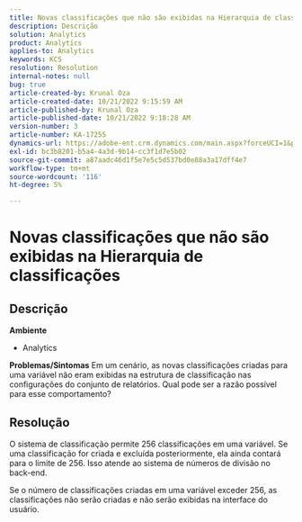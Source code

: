 ```yaml
---
title: Novas classificações que não são exibidas na Hierarquia de classificações
description: Descrição
solution: Analytics
product: Analytics
applies-to: Analytics
keywords: KCS
resolution: Resolution
internal-notes: null
bug: true
article-created-by: Krunal Oza
article-created-date: 10/21/2022 9:15:59 AM
article-published-by: Krunal Oza
article-published-date: 10/21/2022 9:18:28 AM
version-number: 3
article-number: KA-17255
dynamics-url: https://adobe-ent.crm.dynamics.com/main.aspx?forceUCI=1&pagetype=entityrecord&etn=knowledgearticle&id=8dff38f6-2051-ed11-bba2-0022480867fb
exl-id: bc3b8201-b5a4-4a3d-9b14-cc3f1d7e5b02
source-git-commit: a87aadc46d1f5e7e5c5d537bd0e88a3a17dff4e7
workflow-type: tm+mt
source-wordcount: '116'
ht-degree: 5%

---
```


# Novas classificações que não são exibidas na Hierarquia de classificações

## Descrição

<b>Ambiente</b>
- Analytics



<b>Problemas/Sintomas</b>
Em um cenário, as novas classificações criadas para uma variável não eram exibidas na estrutura de classificação nas configurações do conjunto de relatórios. Qual pode ser a razão possível para esse comportamento?


## Resolução


O sistema de classificação permite 256 classificações em uma variável. Se uma classificação for criada e excluída posteriormente, ela ainda contará para o limite de 256. Isso atende ao sistema de números de divisão no back-end.

Se o número de classificações criadas em uma variável exceder 256, as classificações não serão criadas e não serão exibidas na interface do usuário.
